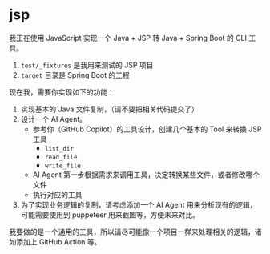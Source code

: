 # jsp

我正在使用 JavaScript 实现一个 Java + JSP 转 Java + Spring Boot 的 CLI 工具。

1. `test/_fixtures` 是我用来测试的 JSP 项目
2. `target` 目录是 Spring Boot 的工程

现在我，需要你实现如下的功能：

1. 实现基本的 Java 文件复制，（请不要把相关代码提交了）
2. 设计一个 AI Agent。
   - 参考你（GitHub Copilot）的工具设计，创建几个基本的 Tool 来转换 JSP 工具
       - `list_dir`
       - `read_file`
       - `write_file`
   - AI Agent 第一步根据需求来调用工具，决定转换某些文件，或者修改哪个文件
   - 执行对应的工具
3. 为了实现业务逻辑的复制，请考虑添加一个 AI Agent 用来分析现有的逻辑，可能需要使用到 puppeteer 用来截图等，方便未来对比。

我要做的是一个通用的工具，所以请尽可能像一个项目一样来处理相关的逻辑，诸如添加上 GitHub Action 等。
